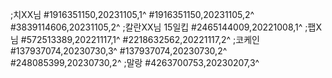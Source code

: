 ;치XX님
#1916351150,20231105,1^
#1916351150,20231105,2^
#3839114606,20231105,2^
;칼란XX님 15일킵
#2465144009,20221008,1^
;팹X님
#572513389,20221117,1^
#2218632562,20221117,2^
;코케인
#137937074,20230730,3^
#137937074,20230730,2^
#248085399,20230730,2^
;말랑
#4263700753,20230207,3^
